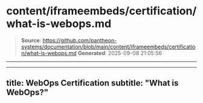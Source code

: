 # content/iframeembeds/certification/what-is-webops.md

> **Source**: https://github.com/pantheon-systems/documentation/blob/main/content/iframeembeds/certification/what-is-webops.md
> **Generated**: 2025-09-08 21:05:56

---

---
title: WebOps Certification
subtitle: "What is WebOps?"
---

<Partial file="certification-guide/what-is-webops.md" />
